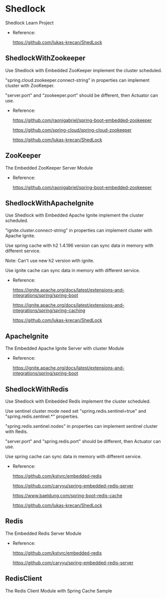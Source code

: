 # Shedlock
Shedlock Learn Project

- Reference:

  https://github.com/lukas-krecan/ShedLock

## ShedlockWithZookeeper

Use Shedlock with Embedded ZooKeeper implement the cluster scheduled.

"spring.cloud.zookeeper.connect-string" in properties can implement cluster with ZooKeeper.

"server.port" and "zookeeper.port" should be different, then Actuator can use.

- Reference:

  https://github.com/raonigabriel/spring-boot-embedded-zookeeper

  https://github.com/spring-cloud/spring-cloud-zookeeper

  https://github.com/lukas-krecan/ShedLock

## ZooKeeper
The Embedded ZooKeeper Server Module

- Reference:

  https://github.com/raonigabriel/spring-boot-embedded-zookeeper

## ShedlockWithApacheIgnite

Use Shedlock with Embedded Apache Ignite implement the cluster scheduled.

"ignite.cluster.connect-string" in properties can implement cluster with Apache Ignite.

Use spring cache with h2 1.4.196 version can sync data in memory with different service.

Note: Can't use new h2 version with ignite.

Use ignite cache can sync data in memory with different service.

- Reference:

  https://ignite.apache.org/docs/latest/extensions-and-integrations/spring/spring-boot

  https://ignite.apache.org/docs/latest/extensions-and-integrations/spring/spring-caching

  https://github.com/lukas-krecan/ShedLock

## ApacheIgnite
The Embedded Apache Ignite Server with cluster Module

- Reference:

  https://ignite.apache.org/docs/latest/extensions-and-integrations/spring/spring-boot

## ShedlockWithRedis

Use Shedlock with Embedded Redis implement the cluster scheduled.

Use sentinel cluster mode need set "spring.redis.sentinel=true" and "spring.redis.sentinel.*" properties.

"spring.redis.sentinel.nodes" in properties can implement sentinel cluster with Redis.

"server.port" and "spring.redis.port" should be different, then Actuator can use.

Use spring cache can sync data in memory with different service.

- Reference:

  https://github.com/kstyrc/embedded-redis
  
  https://github.com/caryyu/spring-embedded-redis-server

  https://www.baeldung.com/spring-boot-redis-cache

  https://github.com/lukas-krecan/ShedLock

## Redis
The Embedded Redis Server Module

- Reference:

  https://github.com/kstyrc/embedded-redis

  https://github.com/caryyu/spring-embedded-redis-server

## RedisClient
The Redis Client Module with Spring Cache Sample